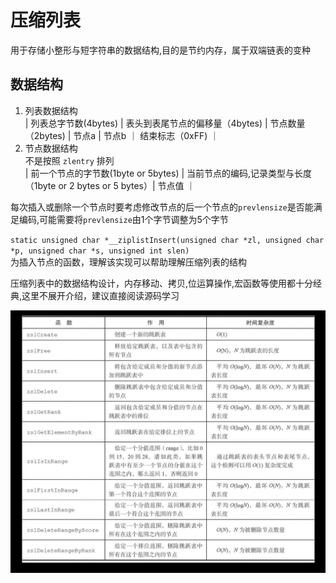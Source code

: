 # 压缩列表

用于存储小整形与短字符串的数据结构,目的是节约内存，属于双端链表的变种

## 数据结构

1. 列表数据结构  
    | 列表总字节数(4bytes) | 表头到表尾节点的偏移量（4bytes) | 节点数量（2bytes) | 节点a | 节点b ｜ 结束标志（0xFF) ｜
2. 节点数据结构  
    不是按照 `zlentry` 排列   
    | 前一个节点的字节数(1byte or 5bytes) | 当前节点的编码,记录类型与长度（1byte or 2 bytes or 5 bytes）| 节点值 ｜

每次插入或删除一个节点时要考虑修改节点的后一个节点的`prevlensize`是否能满足编码,可能需要将`prevlensize`由1个字节调整为5个字节  

`static unsigned char *__ziplistInsert(unsigned char *zl, unsigned char *p, unsigned char *s, unsigned int slen)`   
为插入节点的函数，理解该实现可以帮助理解压缩列表的结构  

压缩列表中的数据结构设计，内存移动、拷贝,位运算操作,宏函数等使用都十分经典,这里不展开介绍，建议直接阅读源码学习

![api](resource/ziplist-api.png)